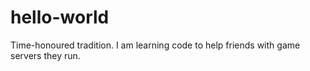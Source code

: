 # hello-world
Time-honoured tradition.
I am learning code to help friends with game servers they run.

